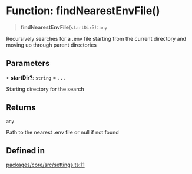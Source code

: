 # Function: findNearestEnvFile()

> **findNearestEnvFile**(`startDir`?): `any`

Recursively searches for a .env file starting from the current directory
and moving up through parent directories

## Parameters

• **startDir?**: `string` = `...`

Starting directory for the search

## Returns

`any`

Path to the nearest .env file or null if not found

## Defined in

[packages/core/src/settings.ts:11](https://github.com/ai16z/eliza/blob/main/packages/core/src/settings.ts#L11)

